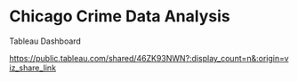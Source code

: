 # Chicago Crime Data Analysis
 
Tableau Dashboard

https://public.tableau.com/shared/46ZK93NWN?:display_count=n&:origin=viz_share_link
